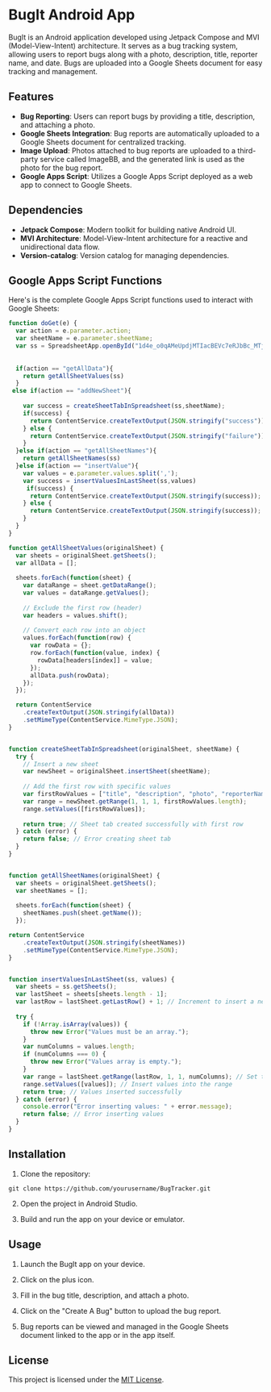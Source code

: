 # BugIt Android App

BugIt is an Android application developed using Jetpack Compose and MVI (Model-View-Intent) architecture. It serves as a bug tracking system, allowing users to report bugs along with a photo, description, title, reporter name, and date. Bugs are uploaded into a Google Sheets document for easy tracking and management.

## Features

- **Bug Reporting**: Users can report bugs by providing a title, description, and attaching a photo.
- **Google Sheets Integration**: Bug reports are automatically uploaded to a Google Sheets document for centralized tracking.
- **Image Upload**: Photos attached to bug reports are uploaded to a third-party service called ImageBB, and the generated link is used as the photo for the bug report.
- **Google Apps Script**: Utilizes a Google Apps Script deployed as a web app to connect to Google Sheets.


## Dependencies

- **Jetpack Compose**: Modern toolkit for building native Android UI.
- **MVI Architecture**: Model-View-Intent architecture for a reactive and unidirectional data flow.
- **Version-catalog**: Version catalog for managing dependencies.

## Google Apps Script Functions

Here's is the complete Google Apps Script functions used to interact with Google Sheets:

```javascript
function doGet(e) {
  var action = e.parameter.action;
  var sheetName = e.parameter.sheetName;
  var ss = SpreadsheetApp.openById("1d4e_o0qAMeUpdjMTIacBEVc7eRJbBc_MTjks2Q3snfU");
 
  
  if(action == "getAllData"){
    return getAllSheetValues(ss)
  }
 else if(action == "addNewSheet"){
    
    var success = createSheetTabInSpreadsheet(ss,sheetName);
    if(success) {
      return ContentService.createTextOutput(JSON.stringify("success"));
    } else {
      return ContentService.createTextOutput(JSON.stringify("failure"));
    }
  }else if(action == "getAllSheetNames"){
    return getAllSheetNames(ss)
  }else if(action == "insertValue"){
    var values = e.parameter.values.split(',');
    var success = insertValuesInLastSheet(ss,values)
     if(success) {
      return ContentService.createTextOutput(JSON.stringify(success));
    } else {
      return ContentService.createTextOutput(JSON.stringify(success));
    }
  }
}

function getAllSheetValues(originalSheet) {
  var sheets = originalSheet.getSheets();
  var allData = [];
  
  sheets.forEach(function(sheet) {
    var dataRange = sheet.getDataRange();
    var values = dataRange.getValues();
    
    // Exclude the first row (header)
    var headers = values.shift();
    
    // Convert each row into an object
    values.forEach(function(row) {
      var rowData = {};
      row.forEach(function(value, index) {
        rowData[headers[index]] = value;
      });
      allData.push(rowData);
    });
  });

  return ContentService
    .createTextOutput(JSON.stringify(allData))
    .setMimeType(ContentService.MimeType.JSON);
}


function createSheetTabInSpreadsheet(originalSheet, sheetName) {
  try {
    // Insert a new sheet
    var newSheet = originalSheet.insertSheet(sheetName);
    
    // Add the first row with specific values
    var firstRowValues = ["title", "description", "photo", "reporterName", "date"];
    var range = newSheet.getRange(1, 1, 1, firstRowValues.length);
    range.setValues([firstRowValues]);
    
    return true; // Sheet tab created successfully with first row
  } catch (error) {
    return false; // Error creating sheet tab
  }
}


function getAllSheetNames(originalSheet) {
  var sheets = originalSheet.getSheets();
  var sheetNames = [];
  
  sheets.forEach(function(sheet) {
    sheetNames.push(sheet.getName());
  });

return ContentService
    .createTextOutput(JSON.stringify(sheetNames))
    .setMimeType(ContentService.MimeType.JSON);
}


function insertValuesInLastSheet(ss, values) {
  var sheets = ss.getSheets();
  var lastSheet = sheets[sheets.length - 1];
  var lastRow = lastSheet.getLastRow() + 1; // Increment to insert a new row
  
  try {
    if (!Array.isArray(values)) {
      throw new Error("Values must be an array.");
    }
    var numColumns = values.length;
    if (numColumns === 0) {
      throw new Error("Values array is empty.");
    }
    var range = lastSheet.getRange(lastRow, 1, 1, numColumns); // Set the range to cover all columns
    range.setValues([values]); // Insert values into the range
    return true; // Values inserted successfully
  } catch (error) {
    console.error("Error inserting values: " + error.message);
    return false; // Error inserting values
  }
}
```

## Installation

1. Clone the repository:
```
git clone https://github.com/yourusername/BugTracker.git
```

2. Open the project in Android Studio.

3. Build and run the app on your device or emulator.

## Usage

1. Launch the BugIt app on your device.

2. Click on the plus icon.

3. Fill in the bug title, description, and attach a photo.

4. Click on the "Create A Bug" button to upload the bug report.

5. Bug reports can be viewed and managed in the Google Sheets document linked to the app or in the app itself.


## License

This project is licensed under the [MIT License](LICENSE).
